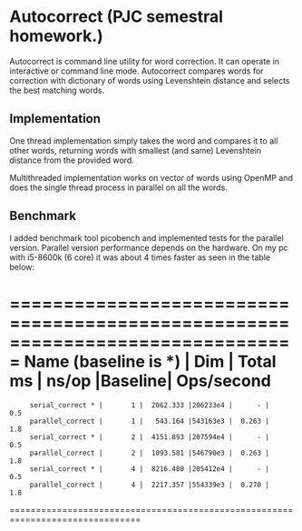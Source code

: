 # Autocorrect (PJC semestral homework.)

Autocorrect is command line utility for word correction. It can operate in interactive or command line mode.
Autocorrect compares words for correction with dictionary of words using Levenshtein distance and selects
the best matching words.

## Implementation

One thread implementation simply takes the word and compares it to all other words, returning words
with smallest (and same) Levenshtein distance from the provided word.

Multithreaded implementation works on vector of words using OpenMP and does the single thread process in parallel on
all the words.

## Benchmark

I added benchmark tool picobench and implemented tests for the parallel version.
Parallel version performance depends on the hardware. On my pc with i5-8600k (6 core) it was about 4 times faster
as seen in the table below:

===============================================================================
   Name (baseline is *)   |   Dim   |  Total ms |  ns/op  |Baseline| Ops/second
===============================================================================
         serial_correct * |       1 |  2062.333 |206233e4 |      - |        0.5
         parallel_correct |       1 |   543.164 |543163e3 |  0.263 |        1.8
         serial_correct * |       2 |  4151.893 |207594e4 |      - |        0.5
         parallel_correct |       2 |  1093.581 |546790e3 |  0.263 |        1.8
         serial_correct * |       4 |  8216.480 |205412e4 |      - |        0.5
         parallel_correct |       4 |  2217.357 |554339e3 |  0.270 |        1.8
===============================================================================

